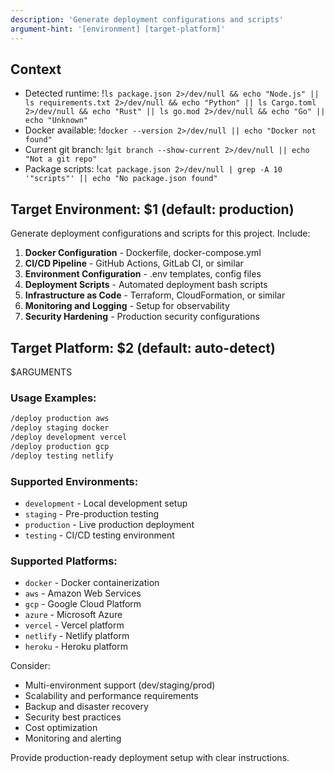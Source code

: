 ```yaml
---
description: 'Generate deployment configurations and scripts'
argument-hint: '[environment] [target-platform]'
---
```


## Context

- Detected runtime: !`ls package.json 2>/dev/null && echo "Node.js" || ls requirements.txt 2>/dev/null && echo "Python" || ls Cargo.toml 2>/dev/null && echo "Rust" || ls go.mod 2>/dev/null && echo "Go" || echo "Unknown"`
- Docker available: !`docker --version 2>/dev/null || echo "Docker not found"`
- Current git branch: !`git branch --show-current 2>/dev/null || echo "Not a git repo"`
- Package scripts: !`cat package.json 2>/dev/null | grep -A 10 '"scripts"' || echo "No package.json found"`

## Target Environment: $1 (default: production)

Generate deployment configurations and scripts for this project. Include:

1. **Docker Configuration** - Dockerfile, docker-compose.yml
2. **CI/CD Pipeline** - GitHub Actions, GitLab CI, or similar
3. **Environment Configuration** - .env templates, config files
4. **Deployment Scripts** - Automated deployment bash scripts
5. **Infrastructure as Code** - Terraform, CloudFormation, or similar
6. **Monitoring and Logging** - Setup for observability
7. **Security Hardening** - Production security configurations

## Target Platform: $2 (default: auto-detect)

$ARGUMENTS

### Usage Examples:

```bash
/deploy production aws
/deploy staging docker
/deploy development vercel
/deploy production gcp
/deploy testing netlify
```

### Supported Environments:

- `development` - Local development setup
- `staging` - Pre-production testing
- `production` - Live production deployment
- `testing` - CI/CD testing environment

### Supported Platforms:

- `docker` - Docker containerization
- `aws` - Amazon Web Services
- `gcp` - Google Cloud Platform
- `azure` - Microsoft Azure
- `vercel` - Vercel platform
- `netlify` - Netlify platform
- `heroku` - Heroku platform

Consider:

- Multi-environment support (dev/staging/prod)
- Scalability and performance requirements
- Backup and disaster recovery
- Security best practices
- Cost optimization
- Monitoring and alerting

Provide production-ready deployment setup with clear instructions.
